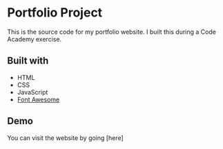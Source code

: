 # Portfolio Project

This is the source code for my portfolio website. I built this during a Code Academy exercise.

## Built with

* HTML
* CSS
* JavaScript
* [Font Awesome](https://fontawesome.com/)

## Demo

You can visit the website by going [here]